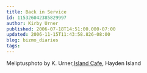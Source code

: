 ```yaml
---
title: Back in Service
id: 115326042385829997
author: Kirby Urner
published: 2006-07-18T14:51:00.000-07:00
updated: 2006-11-15T11:43:58.826-08:00
blog: bizmo_diaries
tags: 
---
```


[](http://photos1.blogger.com/blogger/1134/545/1600/P7170040.jpg)Meliptusphoto by K. Urner,[Island Cafe](http://www.islandcafepdx.com/), Hayden Island